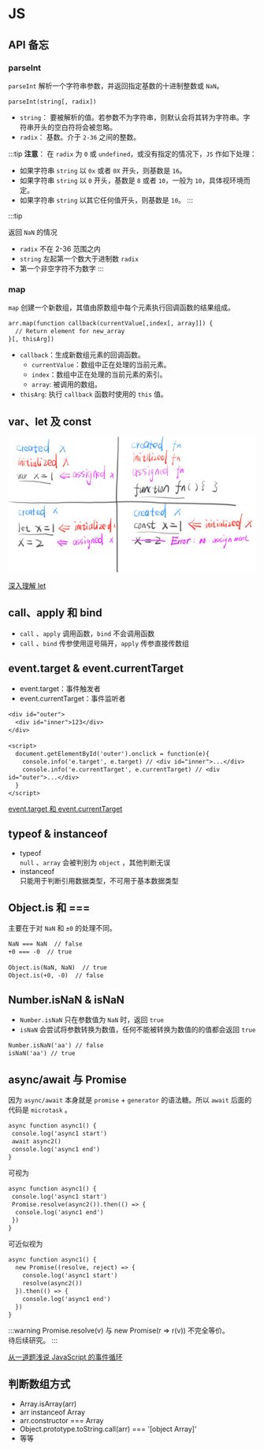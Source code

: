 # JS

## API 备忘

### parseInt

`parseInt` 解析一个字符串参数，并返回指定基数的十进制整数或 `NaN`。

```
parseInt(string[, radix])
```

- `string`： 要被解析的值。若参数不为字符串，则默认会将其转为字符串。字符串开头的空白符将会被忽略。
- `radix`： 基数。介于 `2-36` 之间的整数。

:::tip
**注意**： 在 `radix` 为 `0` 或 `undefined`，或没有指定的情况下，`JS` 作如下处理：

- 如果字符串 `string` 以 `0x` 或者 `0X` 开头，则基数是 `16`。
- 如果字符串 `string` 以 `0` 开头，基数是 `8` 或者 `10`，一般为 `10`，具体视环境而定。
- 如果字符串 `string` 以其它任何值开头，则基数是 `10`。
:::

:::tip

返回 `NaN` 的情况

- `radix` 不在 2-36 范围之内
- `string` 左起第一个数大于进制数 `radix`
- 第一个非空字符不为数字
:::

### map

`map` 创建一个新数组，其值由原数组中每个元素执行回调函数的结果组成。

```
arr.map(function callback(currentValue[,index[, array]]) {
  // Return element for new_array
}[, thisArg])
```

- `callback`：生成新数组元素的回调函数。
  - `currentValue`：数组中正在处理的当前元素。
  - `index`：数组中正在处理的当前元素的索引。
  - `array`: 被调用的数组。
- `thisArg`: 执行 `callback` 函数时使用的 `this` 值。

## var、let 及 const

![var_let_const](https://raw.githubusercontent.com/Vsnoy/PicGo/main/VuePress/var_let_const.jpg)

[深入理解 let](https://github.com/gengarneko/blog-vuepress/tree/master/docs/frontEnd/es6)

## call、apply 和 bind

- `call` 、`apply` 调用函数，`bind` 不会调用函数
- `call` 、`bind` 传参使用逗号隔开，`apply` 传参直接传数组

## event.target & event.currentTarget

- event.target：事件触发者
- event.currentTarget：事件监听者

```
<div id="outer">
  <div id="inner">123</div>
</div>

<script>
  document.getElementById('outer').onclick = function(e){
    console.info('e.target', e.target) // <div id="inner">...</div>
    console.info('e.currentTarget', e.currentTarget) // <div id="outer">...</div>
  }
</script>
```

[event.target 和 event.currentTarget](https://segmentfault.com/a/1190000003021586)

## typeof & instanceof

- typeof  
  `null` 、`array` 会被判别为 `object` ，其他判断无误
- instanceof  
  只能用于判断引用数据类型，不可用于基本数据类型

## Object.is 和 ===

主要在于对 `NaN` 和 `±0` 的处理不同。

```
NaN === NaN  // false
+0 === -0  // true

Object.is(NaN, NaN)  // true
Object.is(+0, -0)  // false
```

## Number.isNaN & isNaN

- `Number.isNaN` 只在参数值为 `NaN` 时，返回 `true`
- `isNaN` 会尝试将参数转换为数值，任何不能被转换为数值的的值都会返回 `true`

```
Number.isNaN('aa') // false
isNaN('aa') // true
```

## async/await 与 Promise

因为 `async/await` 本身就是 `promise` + `generator` 的语法糖。所以 `await` 后面的代码是 `microtask` 。

```
async function async1() {
 console.log('async1 start')
 await async2()
 console.log('async1 end')
}
```

可视为

```
async function async1() {
 console.log('async1 start')
 Promise.resolve(async2()).then(() => {
  console.log('async1 end')
 })
}
```

可近似视为

```
async function async1() {
  new Promise((resolve, reject) => {
    console.log('async1 start')
    resolve(async2())
  }).then(() => {
    console.log('async1 end')
  })
}
```

:::warning
Promise.resolve(v) 与 new Promise(r => r(v)) 不完全等价。  
待后续研究。
:::

[从一道题浅说 JavaScript 的事件循环](https://github.com/Advanced-Frontend/Daily-Interview-Question/issues/7)

## 判断数组方式

- Array.isArray(arr)
- arr instanceof Array
- arr.constructor === Array
- Object.prototype.toString.call(arr) === '[object Array]'
- 等等
